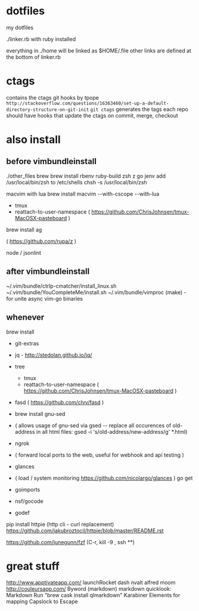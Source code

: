 dotfiles
========
my dotfiles

./linker.rb with ruby installed

everything in ./home will be linked as $HOME/.file
other links are defined at the bottom of linker.rb


# ctags
contains the ctags git hooks by tpope `http://stackoverflow.com/questions/16363460/set-up-a-default-directory-structure-on-git-init`
`git ctags` generates the tags
each repo should have hooks that update the ctags on commit, merge, checkout

# also install
## before vimbundleinstall
./other_files
brew
brew install rbenv ruby-build zsh z go jenv
  add /usr/local/bin/zsh to /etc/shells
  chsh -s /usr/local/bin/zsh

macvim with lua
  brew install macvim --with-cscope --with-lua

- tmux
- reattach-to-user-namespace
    ( https://github.com/ChrisJohnsen/tmux-MacOSX-pasteboard )

brew install ag

( https://github.com/rupa/z )

node / jsonlint

## after vimbundleinstall
~/.vim/bundle/ctrlp-cmatcher/install_linux.sh
~/.vim/bundle/YouCompleteMe/install.sh
~/.vim/bundle/vimproc (make) - for unite async
vim-go binaries

## whenever
brew install
  - git-extras
  - jq - http://stedolan.github.io/jq/
  - tree
	- tmux
	- reattach-to-user-namespace
			( https://github.com/ChrisJohnsen/tmux-MacOSX-pasteboard )
  - fasd
      ( https://github.com/clvv/fasd )
  - brew install gnu-sed
  -   ( allows usage of gnu-sed via gsed -- replace all occurences of old-address in all html files:  gsed -i 's/old-address/new-address/g' *.html)

  - ngrok
  -   ( forward local ports  to the web, useful for webhook and api testing )
  - glances
  -   ( load / system monitoring https://github.com/nicolargo/glances )
go get
  - goimports
  - nsf/gocode
  - godef


pip install httpie (http cli - curl replacement)
	https://github.com/jakubroztocil/httpie/blob/master/README.rst

https://github.com/junegunn/fzf
  (C-r, kill -9 <TAB>, ssh **<TAB>)



# great stuff

http://www.apptivateapp.com/
launchRocket
dash
nvalt
alfred
moom
http://couleursapp.com/
Byword (markdown)
markdown quicklook: Markdown Run "brew cask install qlmarkdown"
Karabiner Elements for mapping Capslock to Escape
